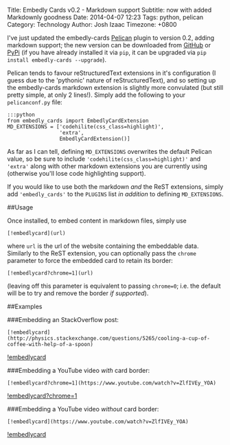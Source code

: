 Title: Embedly Cards v0.2 - Markdown support
Subtitle: now with added Markdownly goodness
Date: 2014-04-07 12:23
Tags: python, pelican
Category: Technology
Author: Josh Izaac
Timezone: +0800

I've just updated the embedly-cards [Pelican](http://getpelican.com) plugin to version 0.2, adding markdown support; the new version can be downloaded from [GitHub](http://github.com/josh146/embedly_cards) or [PyPi](https://pypi.python.org/pypi/embedly_cards) (if you have already installed it via `pip`, it can be upgraded via `pip install embedly-cards --upgrade`).

Pelican tends to favour reStructuredText extensions in it's configuration (I guess due to the 'pythonic' nature of reStructuredText), and so setting up the embedly-cards markdown extension is slightly more convulated (but still pretty simple, at only 2 lines!). Simply add the following to your `pelicanconf.py` file:

	:::python
	from embedly_cards import EmbedlyCardExtension
	MD_EXTENSIONS = ['codehilite(css_class=highlight)',
	                 'extra',
	                 EmbedlyCardExtension()]

As far as I can tell, defining `MD_EXTENSIONS` overwrites the default Pelican value, so be sure to include `'codehilite(css_class=highlight)'` and `'extra'` along with other markdown extensions you are currently using (otherwise you'll lose code highlighting support).

If you would like to use both the markdown *and* the ReST extensions, simply add `'embedly_cards'` to the `PLUGINS` list *in addition* to defining `MD_EXTENSIONS`.

##Usage

Once installed, to embed content in markdown files, simply use

	[!embedlycard](url)

where `url` is the url of the website containing the embeddable data. Similarly to the ReST extension, you can optionally pass the `chrome` parameter to force the embedded card to retain its border:

	[!embedlycard?chrome=1](url)

(leaving off this parameter is equivalent to passing `chrome=0`; i.e. the default will be to try and remove the border *if supported*).

##Examples

###Embedding an StackOverflow post:

	[!embedlycard](http://physics.stackexchange.com/questions/5265/cooling-a-cup-of-coffee-with-help-of-a-spoon)

[!embedlycard](http://physics.stackexchange.com/questions/5265/cooling-a-cup-of-coffee-with-help-of-a-spoon)


###Embedding a YouTube video *with* card border:

	[!embedlycard?chrome=1](https://www.youtube.com/watch?v=ZlfIVEy_YOA)

[!embedlycard?chrome=1](https://www.youtube.com/watch?v=ZlfIVEy_YOA)


###Embedding a YouTube video *without* card border:

	[!embedlycard](https://www.youtube.com/watch?v=ZlfIVEy_YOA)

[!embedlycard](https://www.youtube.com/watch?v=ZlfIVEy_YOA)

